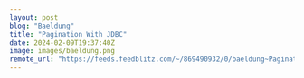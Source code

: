 ```yaml
---
layout: post
blog: "Baeldung"
title: "Pagination With JDBC"
date: 2024-02-09T19:37:40Z
image: images/baeldung.png
remote_url: "https://feeds.feedblitz.com/~/869490932/0/baeldung~Pagination-With-JDBC"
---
```

